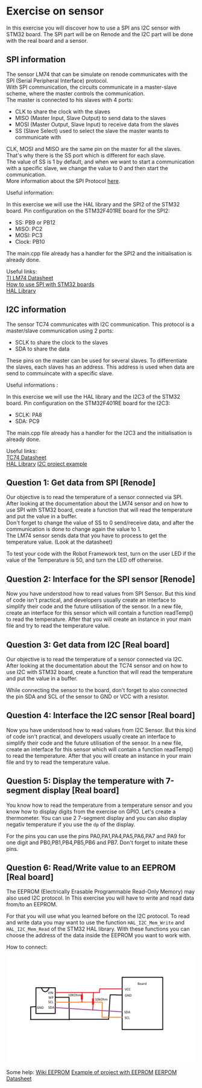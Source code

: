 # Exercise on sensor

In this exercise you will discover how to use a SPI ans I2C sensor with STM32 board.
The SPI part will be on Renode and the I2C part will be done with the real board and a sensor.

## SPI information

The sensor LM74 that can be simulate on renode communicates with the SPI (Serial Peripheral Interface) protocol.  
With SPI communication, the circuits communicate in a master-slave scheme, where the master controls the communication.  
The master is connected to his slaves with 4 ports:

- CLK to share the clock with the slaves
- MISO (Master Input, Slave Output) to send data to the slaves
- MOSI (Master Output, Slave Input) to receive data from the slaves
- SS (Slave Select) used to select the slave the master wants to communicate with

CLK, MOSI and MISO are the same pin on the master for all the slaves.
That's why there is the SS port which is different for each slave.  
The value of SS is 1 by default, and when we want to start a communication with a specific slave, we change the value to 0 and then start the communication.  
More information about the SPI Protocol [here](https://www.circuitbasics.com/basics-of-the-spi-communication-protocol/).

Useful information:  

In this exercise we will use the HAL library and the SPI2 of the STM32 board.
Pin configuration on the STM32F401RE board for the SPI2:

- SS: PB9 or PB12  
- MISO: PC2  
- MOSI: PC3  
- Clock: PB10  

The main.cpp file already has a handler for the SPI2 and the initialisation is already done.

Useful links:  
[TI LM74 Datasheet](https://pdf1.alldatasheet.net/datasheet-pdf/view/9026/NSC/LM74.html)  
[How to use SPI with STM32 boards](https://www.digikey.com/en/maker/projects/getting-started-with-stm32-how-to-use-spi/09eab3dfe74c4d0391aaaa99b0a8ee17)  
[HAL Library](https://www.st.com/resource/en/user_manual/um1725-description-of-stm32f4-hal-and-lowlayer-drivers-stmicroelectronics.pdf)

## I2C information

The sensor TC74 communicates with I2C communication.
This protocol is a master/slave communication using 2 ports:

- SCLK to share the clock to the slaves
- SDA to share the data

These pins on the master can be used for several slaves.
To differentiate the slaves, each slaves has an address.
This address is used when data are send to commuincate with a specific slave.

Useful informations :

In this exercise we will use the HAL library and the I2C3 of the STM32 board.
Pin configuration on the STM32F401RE board for the I2C3:

- SCLK: PA8
- SDA: PC9

The main.cpp file already has a handler for the I2C3 and the initialisation is already done.

Useful links:  
[TC74 Datasheet](https://www.alldatasheet.com/datasheet-pdf/pdf/75085/MICROCHIP/TC74.html)  
[HAL Library](https://www.st.com/resource/en/user_manual/um1725-description-of-stm32f4-hal-and-lowlayer-drivers-stmicroelectronics.pdf)
[I2C project example](https://www.digikey.be/en/maker/projects/getting-started-with-stm32-i2c-example/ba8c2bfef2024654b5dd10012425fa23)  

## Question 1: Get data from SPI [Renode]

Our objective is to read the temperature of a sensor connected via SPI.  
After looking at the documentation about the LM74 sensor and on how to use SPI with STM32 board,
create a function that will read the temperature and put the value in a buffer.  
Don't forget to change the value of SS to 0 send/receive data, and after the communication is done to change again the value to 1.  
The LM74 sensor sends data that you have to process to get the temperature value. (Look at the datasheet)  

To test your code with the Robot Framework test, turn on the user LED if the value of the Temperature is 50, and turn the LED off otherwise.

## Question 2: Interface for the SPI sensor [Renode]

Now you have understood how to read values from SPI Sensor.
But this kind of code isn't practical, and developers usually create an interface to simplify their code and the future utilisation of the sensor.
In a new file, create an interface for this sensor which will contain a function readTemp() to read the temperature.
After that you will create an instance in your main file and try to read the temperature value.  

## Question 3: Get data from I2C [Real board]

Our objective is to read the temperature of a sensor connected via I2C.  
After looking at the documentation about the TC74 sensor and on how to use I2C with STM32 board,
create a function that will read the temperature and put the value in a buffer.  

While connecting the sensor to the board, don't forget to also connected the pin SDA and SCL of the sensor to GND or VCC with a resistor.

## Question 4: Interface the I2C sensor [Real board]

Now you have understood how to read values from I2C Sensor.
But this kind of code isn't practical, and developers usually create an interface to simplify their code and the future utilisation of the sensor.
In a new file, create an interface for this sensor which will contain a function readTemp() to read the temperature.
After that you will create an instance in your main file and try to read the temperature value.  

## Question 5: Display the temperature with 7-segment display [Real board]

You know how to read the temperature from a temperature sensor and you know how to display digits from the exercise on GPIO.
Let's create a thermometer.
You can use 2 7-segment display and you can also display negativ temperature if you use the `dp` of the display.

For the pins you can use the pins PA0,PA1,PA4,PA5,PA6,PA7 and PA9 for one digit and PB0,PB1,PB4,PB5,PB6 and PB7.
Don't forget to initate these pins.

## Question 6: Read/Write value to an EEPROM [Real board]

The EEPROM (Electrically Erasable Programmable Read-Only Memory) may also used I2C protocol.
In This exercise you will have to write and read data from/to an EEPROM.

For that you will use what you learned before on the I2C protocol.
To read and write data you may want to use the function `HAL_I2C_Mem_Write` and `HAL_I2C_Mem_Read` of the STM32 HAL library.
With these functions you can choose the address of the data inside the EEPROM you want to work with.

How to connect:

![EEPROM connection](../../Docs/ressources/EEPROM_connection.png)

Some help:
[Wiki EEPROM](https://en.wikipedia.org/wiki/EEPROM)
[Example of project with EEPROM](https://controllerstech.com/eeprom-and-stm32/)
[EERPOM Datasheet](https://docs.rs-online.com/7608/0900766b813214df.pdf)
